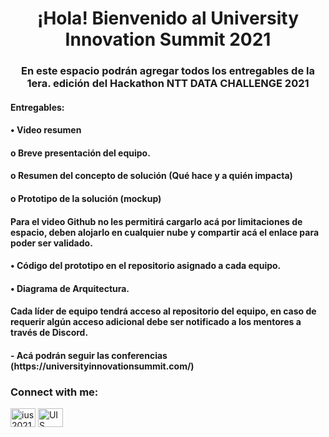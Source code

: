 <h1 align="center">¡Hola! Bienvenido al University Innovation Summit 2021</h1>
<h3 align="center">En este espacio podrán agregar todos los entregables de la 1era. edición del Hackathon NTT DATA CHALLENGE 2021</h3>

<h4>Entregables:</h4>
<h4>• Video resumen</h4>
<h4>  o Breve presentación del equipo.</h4>
<h4>  o Resumen del concepto de solución (Qué hace y a quién impacta)</h4>
<h4>  o Prototipo de la solución (mockup)</h4>
<h4>  Para el video Github no les permitirá cargarlo acá por limitaciones de espacio, deben alojarlo en cualquier nube y compartir acá el enlace para poder ser validado. </h4>
<h4>• Código del prototipo en el repositorio asignado a cada equipo.</h4>
<h4>• Diagrama de Arquitectura.</h4>

<h4>Cada líder de equipo tendrá acceso al repositorio del equipo, en caso de requerir algún acceso adicional debe ser notificado a los mentores a través de Discord.</h4>


<h4>- Acá podrán seguir las conferencias (https://universityinnovationsummit.com/)</h4>


<h3 align="left">Connect with me:</h3>
<p align="left">
<a href="https://instagram.com/ius2021" target="blank"><img align="center" src="https://raw.githubusercontent.com/rahuldkjain/github-profile-readme-generator/master/src/images/icons/Social/instagram.svg" alt="ius2021" height="30" width="40" /></a>
<a href="https://discord.gg/UIS 2021" target="blank"><img align="center" src="https://raw.githubusercontent.com/rahuldkjain/github-profile-readme-generator/master/src/images/icons/Social/discord.svg" alt="UIS 2021" height="30" width="40" /></a>
</p>

